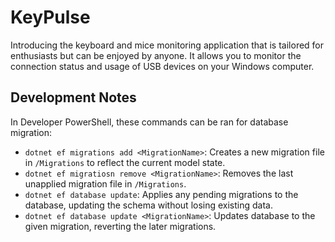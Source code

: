 # KeyPulse
Introducing the keyboard and mice monitoring application that is tailored for enthusiasts but can be enjoyed by anyone. It allows you to monitor the connection status and usage of USB devices on your Windows computer.

## Development Notes
In Developer PowerShell, these commands can be ran for database migration:
- `dotnet ef migrations add <MigrationName>`: Creates a new migration file in `/Migrations` to reflect the current model state.
- `dotnet ef migratiosn remove <MigrationName>`: Removes the last unapplied migration file in `/Migrations`.
- `dotnet ef database update`: Applies any pending migrations to the database, updating the schema without losing existing data.
- `dotnet ef database update <MigrationName>`: Updates database to the given migration, reverting the later migrations.